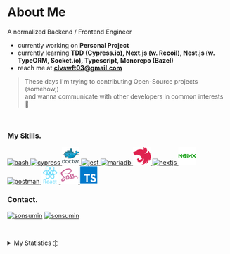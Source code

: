 # About Me

A normalized Backend / Frontend Engineer

- currently working on **Personal Project**
- currently learning **TDD (Cypress.io), Next.js (w. Recoil), Nest.js (w. TypeORM, Socket.io), Typescript, Monorepo (Bazel)**
- reach me at **clvswft03@gmail.com**

> These days I'm trying to contributing Open-Source projects (somehow,)\
> and wanna communicate with other developers in common interests 💬

&nbsp;

<h3 align="left">My Skills.</h3>
<p align="left"> <a href="https://www.gnu.org/software/bash/" target="_blank" rel="noreferrer"> <img src="https://www.vectorlogo.zone/logos/gnu_bash/gnu_bash-icon.svg" alt="bash" width="40" height="40"/> </a> <a href="https://www.cypress.io" target="_blank" rel="noreferrer"> <img src="https://raw.githubusercontent.com/simple-icons/simple-icons/6e46ec1fc23b60c8fd0d2f2ff46db82e16dbd75f/icons/cypress.svg" alt="cypress" width="40" height="40"/> </a> <a href="https://www.docker.com/" target="_blank" rel="noreferrer"> <img src="https://raw.githubusercontent.com/devicons/devicon/master/icons/docker/docker-original-wordmark.svg" alt="docker" width="40" height="40"/> </a> <a href="https://jestjs.io" target="_blank" rel="noreferrer"> <img src="https://www.vectorlogo.zone/logos/jestjsio/jestjsio-icon.svg" alt="jest" width="40" height="40"/> </a> <a href="https://mariadb.org/" target="_blank" rel="noreferrer"> <img src="https://www.vectorlogo.zone/logos/mariadb/mariadb-icon.svg" alt="mariadb" width="40" height="40"/> </a> <a href="https://nestjs.com/" target="_blank" rel="noreferrer"> <img src="https://raw.githubusercontent.com/devicons/devicon/master/icons/nestjs/nestjs-plain.svg" alt="nestjs" width="40" height="40"/> </a> <a href="https://nextjs.org/" target="_blank" rel="noreferrer"> <img src="https://cdn.worldvectorlogo.com/logos/nextjs-2.svg" alt="nextjs" width="40" height="40"/> </a> <a href="https://www.nginx.com" target="_blank" rel="noreferrer"> <img src="https://raw.githubusercontent.com/devicons/devicon/master/icons/nginx/nginx-original.svg" alt="nginx" width="40" height="40"/> </a> <a href="https://postman.com" target="_blank" rel="noreferrer"> <img src="https://www.vectorlogo.zone/logos/getpostman/getpostman-icon.svg" alt="postman" width="40" height="40"/> </a> <a href="https://reactjs.org/" target="_blank" rel="noreferrer"> <img src="https://raw.githubusercontent.com/devicons/devicon/master/icons/react/react-original-wordmark.svg" alt="react" width="40" height="40"/> </a> <a href="https://sass-lang.com" target="_blank" rel="noreferrer"> <img src="https://raw.githubusercontent.com/devicons/devicon/master/icons/sass/sass-original.svg" alt="sass" width="40" height="40"/> </a> <a href="https://www.typescriptlang.org/" target="_blank" rel="noreferrer"> <img src="https://raw.githubusercontent.com/devicons/devicon/master/icons/typescript/typescript-original.svg" alt="typescript" width="40" height="40"/> </a> </p>

<h3 align="left">Contact.</h3>
<p align="left"> <a href="https://linkedin.com/in/sonsumin" target="blank"><img align="center" src="https://raw.githubusercontent.com/rahuldkjain/github-profile-readme-generator/master/src/images/icons/Social/github.svg" alt="sonsumin" height="30" width="40" /></a> <a href="https://linkedin.com/in/sonsumin" target="blank"><img align="center" src="https://raw.githubusercontent.com/rahuldkjain/github-profile-readme-generator/master/src/images/icons/Social/linked-in-alt.svg" alt="sonsumin" height="30" width="40" /></a>
</p>

&nbsp;

<details>
 <summary>My Statistics ↕️</summary>

<!--START_SECTION:waka-->
![Code Time](http://img.shields.io/badge/Code%20Time-1%2C854%20hrs%207%20mins-blue)

![Profile Views](http://img.shields.io/badge/Profile%20Views-0-blue)

**🐱 My GitHub Data** 

> 📦 12.9 MB Used in GitHub's Storage 
 > 
> 🏆 361 Contributions in the Year 2024
 > 
> 💼 Opted to Hire
 > 
> 📜 548 Public Repositories 
 > 
> 🔑 154 Private Repositories 
 > 
**I'm a Night 🦉** 

```text
🌞 Morning                3430 commits        ██░░░░░░░░░░░░░░░░░░░░░░░   07.42 % 
🌆 Daytime                16366 commits       █████████░░░░░░░░░░░░░░░░   35.40 % 
🌃 Evening                17193 commits       █████████░░░░░░░░░░░░░░░░   37.19 % 
🌙 Night                  9247 commits        █████░░░░░░░░░░░░░░░░░░░░   20.00 % 
```
📅 **I'm Most Productive on Monday** 

```text
Monday                   8464 commits        █████░░░░░░░░░░░░░░░░░░░░   18.31 % 
Tuesday                  7911 commits        ████░░░░░░░░░░░░░░░░░░░░░   17.11 % 
Wednesday                6920 commits        ████░░░░░░░░░░░░░░░░░░░░░   14.97 % 
Thursday                 7014 commits        ████░░░░░░░░░░░░░░░░░░░░░   15.17 % 
Friday                   7030 commits        ████░░░░░░░░░░░░░░░░░░░░░   15.20 % 
Saturday                 4130 commits        ██░░░░░░░░░░░░░░░░░░░░░░░   08.93 % 
Sunday                   4767 commits        ███░░░░░░░░░░░░░░░░░░░░░░   10.31 % 
```


📊 **This Week I Spent My Time On** 

```text
🕑︎ Time Zone: Asia/Seoul

💬 Programming Languages: 
PowerShell               7 hrs 27 mins       ████████░░░░░░░░░░░░░░░░░   30.39 % 
Nix                      5 hrs 22 mins       █████░░░░░░░░░░░░░░░░░░░░   21.91 % 
JSON                     3 hrs 26 mins       ████░░░░░░░░░░░░░░░░░░░░░   14.06 % 
TOML                     2 hrs 13 mins       ██░░░░░░░░░░░░░░░░░░░░░░░   09.07 % 
AutoHotkey               1 hr 48 mins        ██░░░░░░░░░░░░░░░░░░░░░░░   07.37 % 

🔥 Editors: 
VS Code                  15 hrs 8 mins       ███████████████░░░░░░░░░░   61.76 % 
Neovim                   8 hrs 54 mins       █████████░░░░░░░░░░░░░░░░   36.32 % 
Unknown Editor           28 mins             ░░░░░░░░░░░░░░░░░░░░░░░░░   01.91 % 

💻 Operating System: 
Windows                  18 hrs 37 mins      ███████████████████░░░░░░   75.93 % 
Mac                      5 hrs 54 mins       ██████░░░░░░░░░░░░░░░░░░░   24.07 % 
```

**I Mostly Code in TypeScript** 

```text
Python                   27 repos            █████░░░░░░░░░░░░░░░░░░░░   19.15 % 
Shell                    13 repos            ██░░░░░░░░░░░░░░░░░░░░░░░   09.22 % 
Nix                      6 repos             █░░░░░░░░░░░░░░░░░░░░░░░░   04.26 % 
Lua                      2 repos             ░░░░░░░░░░░░░░░░░░░░░░░░░   01.42 % 
AutoHotkey               1 repo              ░░░░░░░░░░░░░░░░░░░░░░░░░   00.71 % 
```



**Timeline**

![Lines of Code chart](https://raw.githubusercontent.com/testfailed/testfailed/main/assets/bar_graph.png)


 Last Updated on 15/06/2024 18:16:15 UTC
<!--END_SECTION:waka-->
</details>
